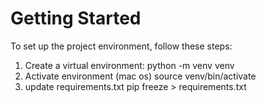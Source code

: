 # Getting Started

To set up the project environment, follow these steps:

1. Create a virtual environment:
python -m venv venv
2. Activate environment (mac os)
source venv/bin/activate
3. update requirements.txt
pip freeze > requirements.txt
